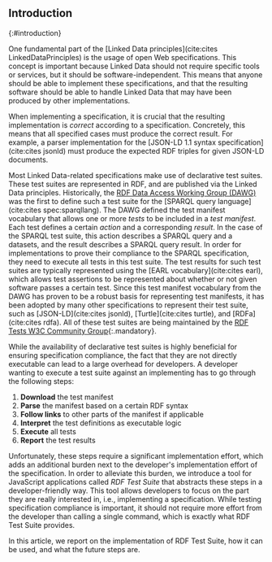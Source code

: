 ## Introduction
{:#introduction}

One fundamental part of the [Linked Data principles](cite:cites LinkedDataPrinciples) is the usage of open Web specifications.
This concept is important because Linked Data should not require specific tools or services,
but it should be software-independent.
This means that anyone should be able to implement these specifications,
and that the resulting software should be able to handle Linked Data
that may have been produced by other implementations.

When implementing a specification, it is crucial that the resulting implementation is _correct_ according to a specification.
Concretely, this means that all specified cases must produce the correct result.
For example, a parser implementation for the [JSON-LD 1.1 syntax specification](cite:cites jsonld)
must produce the expected RDF triples for given JSON-LD documents.

Most Linked Data-related specifications make use of declarative test suites.
These test suites are represented in RDF, and are published via the Linked Data principles.
Historically, the [RDF Data Access Working Group (DAWG)](http://www.w3.org/2001/sw/DataAccess/)
was the first to define such a test suite for the [SPARQL query language](cite:cites spec:sparqllang).
The DAWG defined the test manifest vocabulary that allows one or more _tests_ to be included in a _test manifest_.
Each test defines a certain _action_ and a corresponding _result_.
In the case of the SPARQL test suite,
this action describes a SPARQL query and a datasets,
and the result describes a SPARQL query result.
In order for implementations to prove their compliance to the SPARQL specification,
they need to execute all tests in this test suite.
The test results for such test suites are typically represented using the [EARL vocabulary](cite:cites earl),
which allows test assertions to be represented about whether or not given software passes a certain test.
Since this test manifest vocabulary from the DAWG has proven to be a robust basis for representing test manifests,
it has been adopted by many other specifications to represent their test suite,
such as [JSON-LD](cite:cites jsonld), [Turtle](cite:cites turtle), and [RDFa](cite:cites rdfa).
All of these test suites are being maintained by the [RDF Tests W3C Community Group](https://github.com/w3c/rdf-tests){:.mandatory}.

While the availability of declarative test suites is highly beneficial for ensuring specification compliance,
the fact that they are not directly executable can lead to a large overhead for developers.
A developer wanting to execute a test suite against an implementing has to go through the following steps:

1. **Download** the test manifest
2. **Parse** the manifest based on a certain RDF syntax
3. **Follow links** to other parts of the manifest if applicable
4. **Interpret** the test definitions as executable logic
5. **Execute** all tests
6. **Report** the test results

Unfortunately, these steps require a significant implementation effort,
which adds an additional burden next to the developer's implementation effort of the specification.
In order to alleviate this burden, we introduce a tool for JavaScript applications called _RDF Test Suite_
that abstracts these steps in a developer-friendly way.
This tool allows developers to focus on the part they are really interested in,
i.e., implementing a specification.
While testing specification compliance is important,
it should not require more effort from the developer than calling a single command,
which is exactly what RDF Test Suite provides.

In this article, we report on the implementation of RDF Test Suite,
how it can be used,
and what the future steps are.
